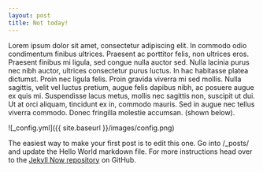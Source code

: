 ```yaml
---
layout: post
title: Not today!
---
```


Lorem ipsum dolor sit amet, consectetur adipiscing elit. In commodo odio condimentum finibus ultrices. Praesent ac porttitor felis, non ultrices eros. Praesent finibus mi ligula, sed congue nulla auctor sed. Nulla lacinia purus nec nibh auctor, ultrices consectetur purus luctus. In hac habitasse platea dictumst. Proin nec ligula felis. Proin gravida viverra mi sed mollis. Nulla sagittis, velit vel luctus pretium, augue felis dapibus nibh, ac posuere augue ex quis mi. Suspendisse lacus metus, mollis nec sagittis non, suscipit ut dui. Ut at orci aliquam, tincidunt ex in, commodo mauris. Sed in augue nec tellus viverra commodo. Donec fringilla molestie accumsan. (shown below).

![_config.yml]({{ site.baseurl }}/images/config.png)

The easiest way to make your first post is to edit this one. Go into /_posts/ and update the Hello World markdown file. For more instructions head over to the [Jekyll Now repository](https://github.com/barryclark/jekyll-now) on GitHub.
